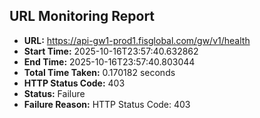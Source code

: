 ## URL Monitoring Report

- **URL:** https://api-gw1-prod1.fisglobal.com/gw/v1/health
- **Start Time:** 2025-10-16T23:57:40.632862
- **End Time:** 2025-10-16T23:57:40.803044
- **Total Time Taken:** 0.170182 seconds
- **HTTP Status Code:** 403
- **Status:** Failure
- **Failure Reason:** HTTP Status Code: 403
